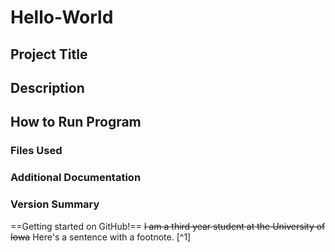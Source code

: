 # **Hello-World**
## Project Title 
## Description
## How to Run Program
### Files Used
### Additional Documentation
### Version Summary

==Getting started on GitHub!==
~~I am a third year student at the University of Iowa~~
Here's a sentence with a footnote. [^1]
